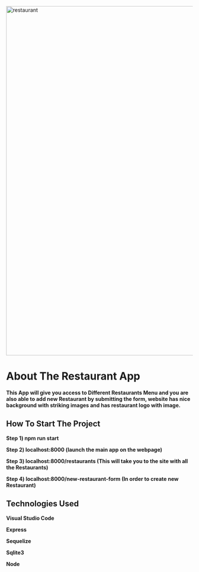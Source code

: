 <img width="944" alt="restaurant" src="https://user-images.githubusercontent.com/76002896/163873131-da28e0de-44ea-42e9-acf8-ab43508b7da4.PNG">


# About The Restaurant App

**This App will give you access to Different Restaurants Menu and you are also able to add new Restaurant by submitting the form, website has nice background with striking images and has restaurant logo with image.**

## How To Start The Project

**Step 1) npm run start**

**Step 2) localhost:8000 (launch the main app on the webpage)**

**Step 3) localhost:8000/restaurants (This will take you to the site with all the Restaurants)**

**Step 4) localhost:8000/new-restaurant-form (In order to create new Restaurant)**

## Technologies Used

**Visual Studio Code**

**Express**

**Sequelize**

**Sqlite3**

**Node**

